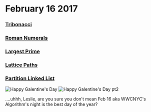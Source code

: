 # February 16 2017
### [Tribonacci](https://github.com/WomenWhoCodeNYC/Algorithms/blob/master/challenges/tribonacci/tribonacci.md)
### [Roman Numerals](https://github.com/WomenWhoCodeNYC/Algorithms/blob/master/challenges/roman-numerals/roman-numerals.md)
### [Largest Prime](https://github.com/WomenWhoCodeNYC/Algorithms/blob/master/challenges/largestPrime/largest_prime.md)
### [Lattice Paths](https://github.com/WomenWhoCodeNYC/Algorithms/blob/master/challenges/latticePaths/latticePaths.md)
### [Partition Linked List](https://github.com/WomenWhoCodeNYC/Algorithms/blob/master/challenges/partitionLinkedList/partitionLinkedList.md)


![Happy Galentine's Day](https://media.giphy.com/media/l3q2tpNX0icJxe87K/source.gif)
![Happy Galentine's Day pt2](https://media.giphy.com/media/qjXuMQ4TTaDSg/giphy.gif)

....uhhh, Leslie, are you sure you don't mean Feb 16 aka WWCNYC's Algorithm's night is the best day of the year?
